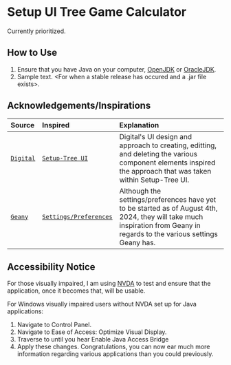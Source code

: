 # Setup UI Tree Game Calculator

Currently prioritized.

## How to Use
1. Ensure that you have Java on your computer, [OpenJDK](https://openjdk.org/) or [OracleJDK](https://www.oracle.com/java/technologies/downloads/).
2. Sample text.  <For when a stable release has occured and a .jar file exists>.

## Acknowledgements/Inspirations

| Source | Inspired | Explanation |
| :--- | :--- | :--- |
| [`Digital`](https://github.com/hneemann/Digital) | [`Setup-Tree UI`](https://github.com/nwinn-student/project-octo-java/tree/main/SetupUI-Tree-Game-Calculator) | Digital's UI design and approach to creating, editting, and deleting the various component elements inspired the approach that was taken within Setup-Tree UI. |
| [`Geany`](https://github.com/geany/geany) | [`Settings/Preferences`](https://github.com/nwinn-student/project-octo-java/blob/main/SetupUI-Tree-Game-Calculator/MenuBar.java) | Although the settings/preferences have yet to be started as of August 4th, 2024, they will take much inspiration from Geany in regards to the various settings Geany has.

## Accessibility Notice

For those visually impaired, I am using [NVDA](https://www.nvaccess.org/download/) to test and ensure that the application, once it becomes that, will be usable.

For Windows visually impaired users without NVDA set up for Java applications:

1. Navigate to Control Panel.
2. Navigate to Ease of Access: Optimize Visual Display.
3. Traverse to until you hear Enable Java Access Bridge
4. Apply these changes.  Congratulations, you can now ear much more information regarding various applications than you could previously.


